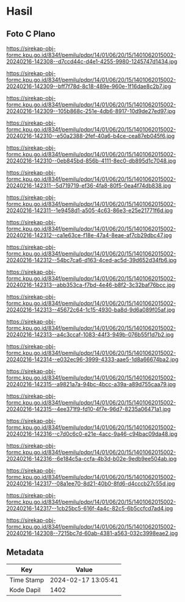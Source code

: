 # Hasil

## Foto C Plano

https://sirekap-obj-formc.kpu.go.id/834f/pemilu/pdpr/14/01/06/20/15/1401062015002-20240216-142308--d7ccd44c-d4e1-4255-9980-1245747d1434.jpg

https://sirekap-obj-formc.kpu.go.id/834f/pemilu/pdpr/14/01/06/20/15/1401062015002-20240216-142309--bff7f78d-8c18-489e-960e-1f16dae8c2b7.jpg

https://sirekap-obj-formc.kpu.go.id/834f/pemilu/pdpr/14/01/06/20/15/1401062015002-20240216-142309--105b868c-251e-4db6-8917-10d9de27ed97.jpg

https://sirekap-obj-formc.kpu.go.id/834f/pemilu/pdpr/14/01/06/20/15/1401062015002-20240216-142310--e50a2388-2fef-40a6-b4ce-cea87eb045f6.jpg

https://sirekap-obj-formc.kpu.go.id/834f/pemilu/pdpr/14/01/06/20/15/1401062015002-20240216-142310--0eb845bd-856b-4111-8ec0-db895d1c7048.jpg

https://sirekap-obj-formc.kpu.go.id/834f/pemilu/pdpr/14/01/06/20/15/1401062015002-20240216-142311--5d719719-ef36-4fa8-80f5-0ea4f74db838.jpg

https://sirekap-obj-formc.kpu.go.id/834f/pemilu/pdpr/14/01/06/20/15/1401062015002-20240216-142311--1e9458d1-a505-4c63-86e3-e25e21771f6d.jpg

https://sirekap-obj-formc.kpu.go.id/834f/pemilu/pdpr/14/01/06/20/15/1401062015002-20240216-142312--ca1e63ce-f18e-47a4-8eae-af7cb29dbc47.jpg

https://sirekap-obj-formc.kpu.go.id/834f/pemilu/pdpr/14/01/06/20/15/1401062015002-20240216-142312--54bc7ca6-d163-4ced-ac5d-39d652d34fb6.jpg

https://sirekap-obj-formc.kpu.go.id/834f/pemilu/pdpr/14/01/06/20/15/1401062015002-20240216-142313--abb353ca-f7bd-4e46-b8f2-3c32baf76bcc.jpg

https://sirekap-obj-formc.kpu.go.id/834f/pemilu/pdpr/14/01/06/20/15/1401062015002-20240216-142313--45672c64-1c15-4930-ba8d-9d6a089f05af.jpg

https://sirekap-obj-formc.kpu.go.id/834f/pemilu/pdpr/14/01/06/20/15/1401062015002-20240216-142313--a4c3ccaf-1083-44f3-949b-076b55f1d7b2.jpg

https://sirekap-obj-formc.kpu.go.id/834f/pemilu/pdpr/14/01/06/20/15/1401062015002-20240216-142314--e032ec96-3999-4333-aae5-1d8a66674ba2.jpg

https://sirekap-obj-formc.kpu.go.id/834f/pemilu/pdpr/14/01/06/20/15/1401062015002-20240216-142315--a9821a7a-94bc-4bcc-a39a-a89d755caa79.jpg

https://sirekap-obj-formc.kpu.go.id/834f/pemilu/pdpr/14/01/06/20/15/1401062015002-20240216-142315--4ee371f9-fd10-4f7e-96d7-8235a06471a1.jpg

https://sirekap-obj-formc.kpu.go.id/834f/pemilu/pdpr/14/01/06/20/15/1401062015002-20240216-142316--c7d0c6c0-e21e-4acc-9a46-c94bac09da48.jpg

https://sirekap-obj-formc.kpu.go.id/834f/pemilu/pdpr/14/01/06/20/15/1401062015002-20240216-142316--6e184c5a-ccfa-4b3d-b02e-9edb9ee504ab.jpg

https://sirekap-obj-formc.kpu.go.id/834f/pemilu/pdpr/14/01/06/20/15/1401062015002-20240216-142317--08a1ee70-8d21-40b0-8fd6-d4cccb27c55d.jpg

https://sirekap-obj-formc.kpu.go.id/834f/pemilu/pdpr/14/01/06/20/15/1401062015002-20240216-142317--1cb25bc5-616f-4a4c-82c5-6b5ccfcd7ad4.jpg

https://sirekap-obj-formc.kpu.go.id/834f/pemilu/pdpr/14/01/06/20/15/1401062015002-20240216-142308--7215bc7d-60ab-4381-a563-032c3998eae2.jpg


## Metadata

| Key        | Value               |
| ---------- | ------------------- |
| Time Stamp | 2024-02-17 13:05:41 |
| Kode Dapil | 1402                |



